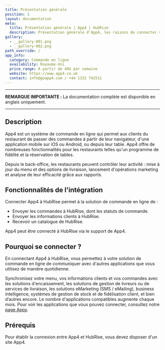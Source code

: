 ```yaml
---
title: Présentation générale
position: 1
layout: documentation
meta:
  title: Présentation générale | App4 | HubRise
  description: Présentation générale d'App4, les raisons de connecter votre site à HubRise et liste des fonctionnalités de l'intégration avec HubRise.
gallery:
  - __gallery-001.png
  - __gallery-002.png
path_override: /
app_info:
  category: Commande en ligne
  availability: Royaume-Uni
  price_range: À partir de 40£ par semaine
  website: https://www.app4.co.uk
  contact: info@goapp4.com / +44 1332 742511
---
```


---

**REMARQUE IMPORTANTE :** La documentation complète est disponible <Link to="/apps/app4" addLocalePrefix={false}>en anglais uniquement</Link>.

---

## Description

App4 est un système de commande en ligne qui permet aux clients du restaurant de passer des commandes à partir de leur navigateur, d'une application mobile sur iOS ou Android, ou depuis leur table. App4 offre de nombreuses fonctionnalités pour les restaurants telles qu'un programme de fidélité et la réservation de tables.

Depuis le back-office, les restaurants peuvent contrôler leur activité : mise à jour du menu et des options de livraison, lancement d'opérations marketing et analyse de leur efficacité grâce aux rapports.

## Fonctionnalités de l'intégration

Connecter App4 à HubRise permet à la solution de commande en ligne de :

- Envoyer les commandes à HubRise, dont les statuts de commande.
- Envoyer les informations clients à HubRise.
- Recevoir un catalogue de HubRise.

App4 peut être connecté à HubRise via le support de App4.

## Pourquoi se connecter ?

En connectant App4 à HubRise, vous permettez à votre solution de commande en ligne de communiquer avec d'autres applications que vous utilisez de manière quotidienne.

Synchronisez votre menu, vos informations clients et vos commandes avec les solutions d'encaissement, les solutions de gestion de livreurs ou de services de livraison, les solutions eMarketing (SMS / eMailing), business intelligence, systèmes de gestion de stock et de fidélisation client, et bien d’autres encore. Le nombre d'applications compatibles augmente chaque mois. Pour voir les applications que vous pouvez connecter, consultez notre [page Apps](/apps).

## Prérequis

Pour établir la connexion entre App4 et HubRise, vous devez disposer d'un site App4.
